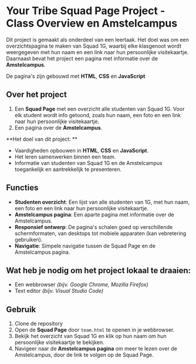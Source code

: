 # Your Tribe Squad Page Project - Class Overview en Amstelcampus 

Dit project is gemaakt als onderdeel van een leertaak. Het doel was om een overzichtspagina te maken van Squad 1G, 
waarbij elke klasgenoot wordt weergegeven met hun naam en een link naar hun persoonlijke visitekaartje. 
Daarnaast bevat het project een pagina met informatie over de **Amstelcampus**. 

De pagina's zijn gebouwd met **HTML**, **CSS** en **JavaScript**

## Over het project  

1. Een **Squad Page** met een overzicht alle studenten van Squad 1G. Voor elk student wordt info getoond, zoals hun naam, een foto en een link naar hun persoonlijke visitekaartje.
2. Een pagina over de **Amstelcampus**.

**Het doel van dit project: **

- Vaardigheden opbouwen in **HTML**, **CSS** en **JavaScript**.
- Het leren samenwerken binnen een team.
- Informatie van studenten van Squad 1G en de Amstelcampus toegankelijk en aantrekkelijk te presenteren.

## Functies 
- **Studenten overzicht**: Een lijst van alle studenten van 1G, met hun naam, een foto en een link naar hun persoonlijke visitekaartje.
- **Amstelcampus pagina**: Een aparte pagina met informatie over de Amstelcampus.
- **Responsief ontwerp**: De pagina's schalen goed op verschillende schermformaten, van desktops tot mobiele apparaten (kan vebretering gebruiken).
- **Navigatie**: Simpele navigatie tussen de Squad Page en de Amstelcampus pagina.
  
## Wat heb je nodig om het project lokaal te draaien: 

- Een webbrowser _(bijv. Google Chrome, Mozilla Firefox)_
- Text editor _(bijv. Visual Studio Code)_

## Gebruik 

1. Clone de repository 
2. Open de **Squad Page** door `team.html` te openen in je webbrowser.
3. Bekijk het overzicht van Squad 1G en klik op hun naam om hun persoonlijke visitekaartje te bekijken.
4. Navigeer naar de **Amstelcampus pagina** om meer te lezen over de Amstelcampus, door de link te volgen op de Squad Page.
  

